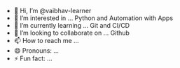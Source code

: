- 👋 Hi, I’m @vaibhav-learner
- 👀 I’m interested in ... Python and Automation with Apps
- 🌱 I’m currently learning ... Git and CI/CD
- 💞️ I’m looking to collaborate on ... Github
- 📫 How to reach me ...
- 😄 Pronouns: ...
- ⚡ Fun fact: ...

<!---
vaibhav-learner/vaibhav-learner is a ✨ special ✨ repository because its `README.md` (this file) appears on your GitHub profile.
You can click the Preview link to take a look at your changes.
--->

